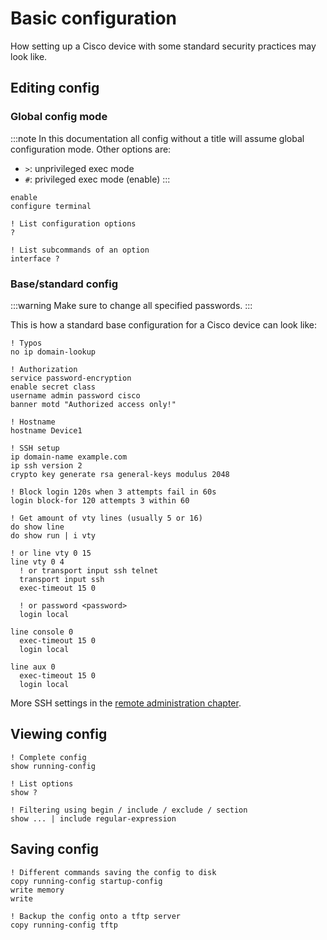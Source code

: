# Basic configuration

How setting up a Cisco device with some standard security practices may look like.

## Editing config

### Global config mode

:::note
In this documentation all config without a title will assume global configuration mode. Other options are:

- `>`: unprivileged exec mode
- `#`: privileged exec mode (enable)
  :::

```cisco-ios title=">"
enable
configure terminal

! List configuration options
?

! List subcommands of an option
interface ?
```

### Base/standard config

:::warning
Make sure to change all specified passwords.
:::

This is how a standard base configuration for a Cisco device can look like:

```cisco-ios
! Typos
no ip domain-lookup

! Authorization
service password-encryption
enable secret class
username admin password cisco
banner motd "Authorized access only!"

! Hostname
hostname Device1

! SSH setup
ip domain-name example.com
ip ssh version 2
crypto key generate rsa general-keys modulus 2048

! Block login 120s when 3 attempts fail in 60s
login block-for 120 attempts 3 within 60

! Get amount of vty lines (usually 5 or 16)
do show line
do show run | i vty

! or line vty 0 15
line vty 0 4
  ! or transport input ssh telnet
  transport input ssh
  exec-timeout 15 0

  ! or password <password>
  login local

line console 0
  exec-timeout 15 0
  login local

line aux 0
  exec-timeout 15 0
  login local
```

More SSH settings in the [remote administration chapter](./administration#ssh).

## Viewing config

```cisco-ios title="#"
! Complete config
show running-config

! List options
show ?

! Filtering using begin / include / exclude / section
show ... | include regular-expression
```

## Saving config

```cisco-ios title="#"
! Different commands saving the config to disk
copy running-config startup-config
write memory
write

! Backup the config onto a tftp server
copy running-config tftp
```

